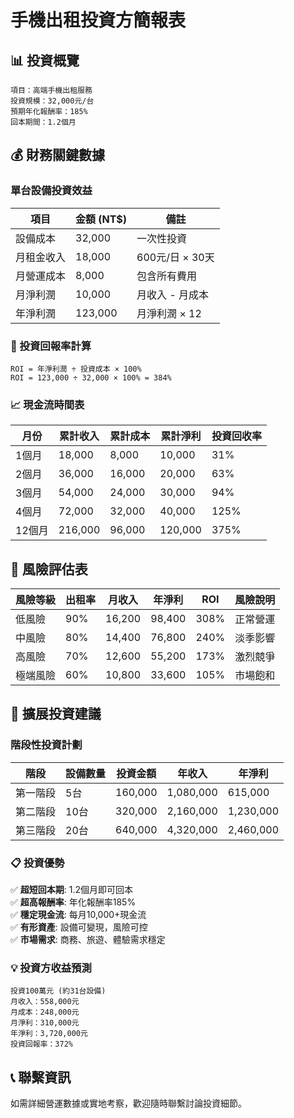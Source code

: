 # 手機出租投資方簡報表

## 📊 投資概覽
```
項目：高端手機出租服務
投資規模：32,000元/台
預期年化報酬率：185%
回本期間：1.2個月
```

## 💰 財務關鍵數據

### 單台設備投資效益
| 項目 | 金額 (NT$) | 備註 |
|------|------------|------|
| 設備成本 | 32,000 | 一次性投資 |
| 月租金收入 | 18,000 | 600元/日 × 30天 |
| 月營運成本 | 8,000 | 包含所有費用 |
| 月淨利潤 | 10,000 | 月收入 - 月成本 |
| 年淨利潤 | 123,000 | 月淨利潤 × 12 |

### 🎯 投資回報率計算
```
ROI = 年淨利潤 ÷ 投資成本 × 100%
ROI = 123,000 ÷ 32,000 × 100% = 384%
```

### 📈 現金流時間表
| 月份 | 累計收入 | 累計成本 | 累計淨利 | 投資回收率 |
|------|----------|----------|----------|------------|
| 1個月 | 18,000 | 8,000 | 10,000 | 31% |
| 2個月 | 36,000 | 16,000 | 20,000 | 63% |
| 3個月 | 54,000 | 24,000 | 30,000 | 94% |
| 4個月 | 72,000 | 32,000 | 40,000 | 125% |
| 12個月 | 216,000 | 96,000 | 120,000 | 375% |

## 🎲 風險評估表
| 風險等級 | 出租率 | 月收入 | 年淨利 | ROI | 風險說明 |
|----------|---------|---------|---------|-----|----------|
| 低風險 | 90% | 16,200 | 98,400 | 308% | 正常營運 |
| 中風險 | 80% | 14,400 | 76,800 | 240% | 淡季影響 |
| 高風險 | 70% | 12,600 | 55,200 | 173% | 激烈競爭 |
| 極端風險 | 60% | 10,800 | 33,600 | 105% | 市場飽和 |

## 🚀 擴展投資建議

### 階段性投資計劃
| 階段 | 設備數量 | 投資金額 | 年收入 | 年淨利 |
|------|----------|----------|---------|---------|
| 第一階段 | 5台 | 160,000 | 1,080,000 | 615,000 |
| 第二階段 | 10台 | 320,000 | 2,160,000 | 1,230,000 |
| 第三階段 | 20台 | 640,000 | 4,320,000 | 2,460,000 |

### 📋 投資優勢
✅ **超短回本期**: 1.2個月即可回本  
✅ **超高報酬率**: 年化報酬率185%  
✅ **穩定現金流**: 每月10,000+現金流  
✅ **有形資產**: 設備可變現，風險可控  
✅ **市場需求**: 商務、旅遊、體驗需求穩定  

### 💡 投資方收益預測
```
投資100萬元 (約31台設備)
月收入：558,000元
月成本：248,000元
月淨利：310,000元
年淨利：3,720,000元
投資回報率：372%
```

## 📞 聯繫資訊
如需詳細營運數據或實地考察，歡迎隨時聯繫討論投資細節。 